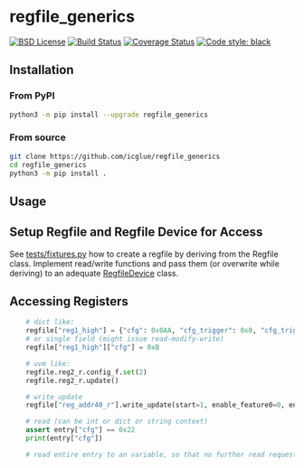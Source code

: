 # regfile\_generics

[![BSD License][bsdlicense-button]][bsdlicense]
[![Build Status][build-button]][build]
[![Coverage Status][codecov-button]][codecov]
[![Code style: black][black-button]][black]

[bsdlicense-button]: https://img.shields.io/github/license/icglue/regfile_generics
[bsdlicense]: https://opensource.org/license/bsd-2-clause/
[build-button]: https://github.com/icglue/regfile_generics/workflows/CI/badge.svg?event=push
[build]: https://github.com/icglue/regfile_generics/actions?query=workflow%3ACI+event%3Apush
[codecov-button]: https://codecov.io/gh/icglue/regfile_generics/branch/master/graph/badge.svg
[codecov]: https://codecov.io/gh/icglue/regfile_generics/tree/master
[black-button]: https://img.shields.io/badge/code%20style-black-000000.svg
[black]: https://github.com/psf/black

## Installation

### From PyPI

```bash
python3 -m pip install --upgrade regfile_generics
```

### From source

```bash
git clone https://github.com/icglue/regfile_generics
cd regfile_generics
python3 -m pip install .
```

## Usage

## Setup Regfile and Regfile Device for Access

See [tests/fixtures.py](tests/fixtures.py) how to create a regfile by deriving from the Regfile class.
Implement read/write functions and pass them (or overwrite while deriving) to an adequate [RegfileDevice](src/regfile_generics/regfile_device.py) class.

## Accessing Registers

```python
    # dict like:
    regfile["reg1_high"] = {"cfg": 0x0AA, "cfg_trigger": 0x0, "cfg_trigger_mode": 0x0}
    # or single field (might issue read-modify-write)
    regfile["reg1_high"]["cfg"] = 0xB

    # uvm like:
    regfile.reg2_r.config_f.set(2)
    regfile.reg2_r.update()

    # write_update
    regfile["reg_addr40_r"].write_update(start=1, enable_feature0=0, enable_feature1=0)

    # read (can be int or dict or string context)
    assert entry["cfg"] == 0x22
    print(entry["cfg"])

    # read entire entry to an variable, so that no further read request will be issued
```
